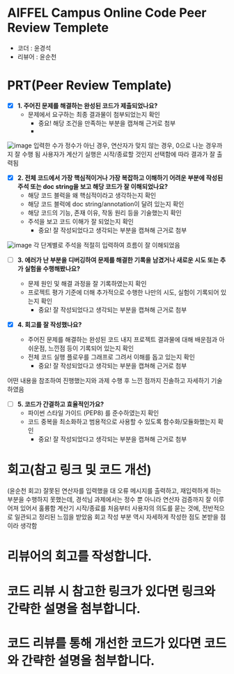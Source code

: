 # AIFFEL Campus Online Code Peer Review Templete
- 코더 : 윤경석
- 리뷰어 : 윤순천


# PRT(Peer Review Template)
- [x]  **1. 주어진 문제를 해결하는 완성된 코드가 제출되었나요?**
    - 문제에서 요구하는 최종 결과물이 첨부되었는지 확인
        - 중요! 해당 조건을 만족하는 부분을 캡쳐해 근거로 첨부
        - 
![image](https://github.com/user-attachments/assets/7034a2e7-df70-4bac-8bd3-eb45a88dca88)
입력한 수가 정수가 아닌 경우, 연산자가 맞지 않는 경우, 0으로 나눈 경우까지 잘 수행 됨
사용자가 계산기 실행은 시작/종료할 것인지 선택함에 따라 결과가 잘 출력됨
    
- [x]  **2. 전체 코드에서 가장 핵심적이거나 가장 복잡하고 이해하기 어려운 부분에 작성된 
주석 또는 doc string을 보고 해당 코드가 잘 이해되었나요?**
    - 해당 코드 블럭을 왜 핵심적이라고 생각하는지 확인
    - 해당 코드 블럭에 doc string/annotation이 달려 있는지 확인
    - 해당 코드의 기능, 존재 이유, 작동 원리 등을 기술했는지 확인
    - 주석을 보고 코드 이해가 잘 되었는지 확인
        - 중요! 잘 작성되었다고 생각되는 부분을 캡쳐해 근거로 첨부

![image](https://github.com/user-attachments/assets/b4fbc299-e8fb-435e-8e4c-8c4f83b8943f)
각 단계별로 주석을 적절히 입력하여 흐름이 잘 이해되었음
        
- [ ]  **3. 에러가 난 부분을 디버깅하여 문제를 해결한 기록을 남겼거나
새로운 시도 또는 추가 실험을 수행해봤나요?**
    - 문제 원인 및 해결 과정을 잘 기록하였는지 확인
    - 프로젝트 평가 기준에 더해 추가적으로 수행한 나만의 시도, 
    실험이 기록되어 있는지 확인
        - 중요! 잘 작성되었다고 생각되는 부분을 캡쳐해 근거로 첨부
        
- [x]  **4. 회고를 잘 작성했나요?**
    - 주어진 문제를 해결하는 완성된 코드 내지 프로젝트 결과물에 대해
    배운점과 아쉬운점, 느낀점 등이 기록되어 있는지 확인
    - 전체 코드 실행 플로우를 그래프로 그려서 이해를 돕고 있는지 확인
        - 중요! 잘 작성되었다고 생각되는 부분을 캡쳐해 근거로 첨부

어떤 내용을 참조하여 진행했는지와 과제 수행 후 느낀 점까지 진솔하고 자세하기 기술하였음
        
- [ ]  **5. 코드가 간결하고 효율적인가요?**
    - 파이썬 스타일 가이드 (PEP8) 를 준수하였는지 확인
    - 코드 중복을 최소화하고 범용적으로 사용할 수 있도록 함수화/모듈화했는지 확인
        - 중요! 잘 작성되었다고 생각되는 부분을 캡쳐해 근거로 첨부


# 회고(참고 링크 및 코드 개선)
(윤순천 회고)
잘못된 연산자를 입력했을 대 오류 메시지를 출력하고, 재입력하게 하는 부분을 수행하지 못했는데, 경석님 과제에서는 정수 뿐 아니라 연산자 검증까지 잘 이루어져 있어서 훌륭함
계산기 시작/종료를 처음부터 사용자의 의도를 묻는 것에, 전반적으로 일관되고 정리된 느낌을 받았음
회고 작성 부분 역시 자세하게 작성한 점도 본받을 점이라 생각함

# 리뷰어의 회고를 작성합니다.
# 코드 리뷰 시 참고한 링크가 있다면 링크와 간략한 설명을 첨부합니다.
# 코드 리뷰를 통해 개선한 코드가 있다면 코드와 간략한 설명을 첨부합니다.
```
